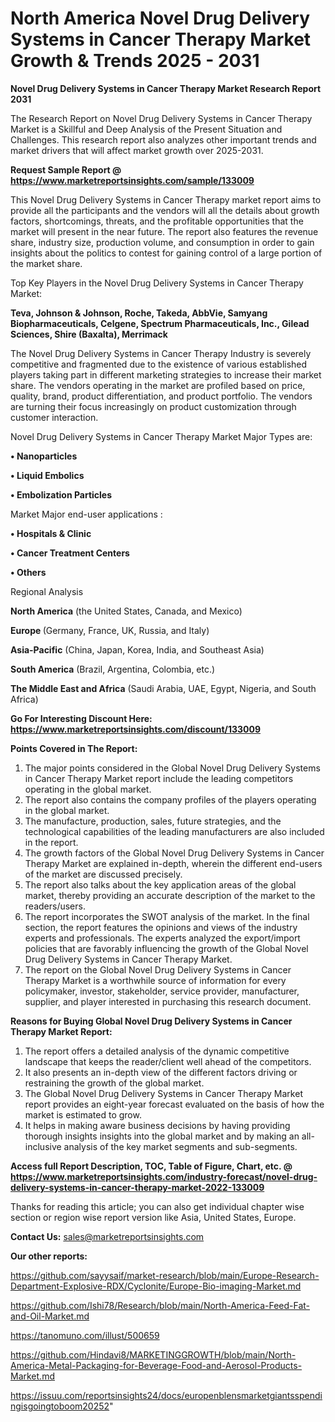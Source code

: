 # North America Novel Drug Delivery Systems in Cancer Therapy Market Growth & Trends 2025 - 2031

<strong>Novel Drug Delivery Systems in Cancer Therapy Market Research Report 2031</strong>

The Research Report on Novel Drug Delivery Systems in Cancer Therapy Market is a Skillful and Deep Analysis of the Present Situation and Challenges. This research report also analyzes other important trends and market drivers that will affect market growth over 2025-2031.

<strong>Request Sample Report @ <a href=https://www.marketreportsinsights.com/sample/133009>https://www.marketreportsinsights.com/sample/133009</a></strong>

This Novel Drug Delivery Systems in Cancer Therapy market report aims to provide all the participants and the vendors will all the details about growth factors, shortcomings, threats, and the profitable opportunities that the market will present in the near future. The report also features the revenue share, industry size, production volume, and consumption in order to gain insights about the politics to contest for gaining control of a large portion of the market share.

Top Key Players in the Novel Drug Delivery Systems in Cancer Therapy Market:

<strong>Teva, Johnson & Johnson, Roche, Takeda, AbbVie, Samyang Biopharmaceuticals, Celgene, Spectrum Pharmaceuticals, Inc., Gilead Sciences, Shire (Baxalta), Merrimack</strong>

The Novel Drug Delivery Systems in Cancer Therapy Industry is severely competitive and fragmented due to the existence of various established players taking part in different marketing strategies to increase their market share. The vendors operating in the market are profiled based on price, quality, brand, product differentiation, and product portfolio. The vendors are turning their focus increasingly on product customization through customer interaction.

Novel Drug Delivery Systems in Cancer Therapy Market Major Types are:

<strong>• Nanoparticles

• Liquid Embolics

• Embolization Particles</strong>

Market Major end-user applications :

<strong>• Hospitals & Clinic

• Cancer Treatment Centers

• Others</strong>

Regional Analysis

</u><strong><b>North America</b></strong> (the United States, Canada, and Mexico)

<strong><b>Europe </b></strong>(Germany, France, UK, Russia, and Italy)

<strong><b>Asia-Pacific</b></strong> (China, Japan, Korea, India, and Southeast Asia)

<strong><b>South America</b></strong> (Brazil, Argentina, Colombia, etc.)

<strong><b>The Middle East and Africa</b></strong> (Saudi Arabia, UAE, Egypt, Nigeria, and South Africa)

<strong>Go For Interesting Discount Here: <a href=https://www.marketreportsinsights.com/discount/133009>https://www.marketreportsinsights.com/discount/133009</a></strong>

<strong>Points Covered in The Report:</strong>
<ol>
  <li>The major points considered in the Global Novel Drug Delivery Systems in Cancer Therapy Market report include the leading competitors operating in the global market.</li>
  <li>The report also contains the company profiles of the players operating in the global market.</li>
  <li>The manufacture, production, sales, future strategies, and the technological capabilities of the leading manufacturers are also included in the report.</li>
  <li>The growth factors of the Global Novel Drug Delivery Systems in Cancer Therapy Market are explained in-depth, wherein the different end-users of the market are discussed precisely.</li>
  <li>The report also talks about the key application areas of the global market, thereby providing an accurate description of the market to the readers/users.</li>
  <li>The report incorporates the SWOT analysis of the market. In the final section, the report features the opinions and views of the industry experts and professionals. The experts analyzed the export/import policies that are favorably influencing the growth of the Global Novel Drug Delivery Systems in Cancer Therapy Market.</li>
  <li>The report on the Global Novel Drug Delivery Systems in Cancer Therapy Market is a worthwhile source of information for every policymaker, investor, stakeholder, service provider, manufacturer, supplier, and player interested in purchasing this research document.</li>
</ol>
<strong>Reasons for Buying Global Novel Drug Delivery Systems in Cancer Therapy Market Report:</strong>

<ol>
  <li>The report offers a detailed analysis of the dynamic competitive landscape that keeps the reader/client well ahead of the competitors.</li>
  <li>It also presents an in-depth view of the different factors driving or restraining the growth of the global market.</li>
  <li>The Global Novel Drug Delivery Systems in Cancer Therapy Market report provides an eight-year forecast evaluated on the basis of how the market is estimated to grow.</li>
  <li>It helps in making aware business decisions by having providing thorough insights insights into the global market and by making an all-inclusive analysis of the key market segments and sub-segments.</li>
</ol>
<strong>Access full Report Description, TOC, Table of Figure, Chart, etc. @ <a href=https://www.marketreportsinsights.com/industry-forecast/novel-drug-delivery-systems-in-cancer-therapy-market-2022-133009>https://www.marketreportsinsights.com/industry-forecast/novel-drug-delivery-systems-in-cancer-therapy-market-2022-133009</a></strong>


Thanks for reading this article; you can also get individual chapter wise section or region wise report version like Asia, United States, Europe.

<strong>Contact Us:</strong>
sales@marketreportsinsights.com

<strong>Our other reports:</strong>

<a href=https://github.com/sayysaif/market-research/blob/main/Europe-Research-Department-Explosive-RDX/Cyclonite/Europe-Bio-imaging-Market.md>https://github.com/sayysaif/market-research/blob/main/Europe-Research-Department-Explosive-RDX/Cyclonite/Europe-Bio-imaging-Market.md</a>

<a href=https://github.com/Ishi78/Research/blob/main/North-America-Feed-Fat-and-Oil-Market.md>https://github.com/Ishi78/Research/blob/main/North-America-Feed-Fat-and-Oil-Market.md</a>

<a href=https://tanomuno.com/illust/500659>https://tanomuno.com/illust/500659</a>

<a href=https://github.com/Hindavi8/MARKETINGGROWTH/blob/main/North-America-Metal-Packaging-for-Beverage-Food-and-Aerosol-Products-Market.md>https://github.com/Hindavi8/MARKETINGGROWTH/blob/main/North-America-Metal-Packaging-for-Beverage-Food-and-Aerosol-Products-Market.md</a>

<a href=https://issuu.com/reportsinsights24/docs/europenblensmarketgiantsspendingisgoingtoboom20252>https://issuu.com/reportsinsights24/docs/europenblensmarketgiantsspendingisgoingtoboom20252</a>"
